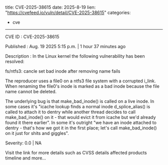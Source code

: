  
title: CVE-2025-38615
date: 2025-8-19
lien: "https://cvefeed.io/vuln/detail/CVE-2025-38615"
categories:
  - cve
---

CVE ID : CVE-2025-38615

Published :  Aug. 19
2025
5:15 p.m. | 1 hour
37 minutes ago

Description : In the Linux kernel
the following vulnerability has been resolved:

fs/ntfs3: cancle set bad inode after removing name fails

The reproducer uses a file0 on a ntfs3 file system with a corrupted i_link.
When renaming
the file0's inode is marked as a bad inode because the file
name cannot be deleted.

The underlying bug is that make_bad_inode() is called on a live inode.
In some cases it's "icache lookup finds a normal inode
d_splice_alias()
is called to attach it to dentry
while another thread decides to call
make_bad_inode() on it - that would evict it from icache
but we'd already
found it there earlier".
In some it's outright "we have an inode attached to dentry - that's how we
got it in the first place; let's call make_bad_inode() on it just for shits
and giggles".

Severity: 0.0 | NA

Visit the link for more details
such as CVSS details
affected products
timeline
and more...
